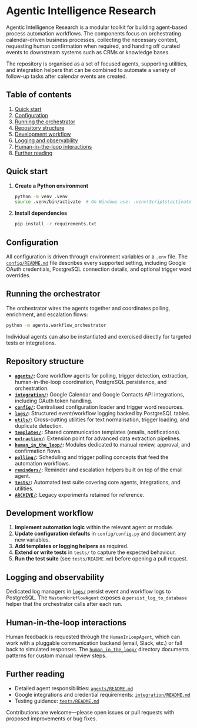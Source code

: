 # Agentic Intelligence Research

Agentic Intelligence Research is a modular toolkit for building agent-based process automation workflows. The components focus on orchestrating calendar-driven business processes, collecting the necessary context, requesting human confirmation when required, and handing off curated events to downstream systems such as CRMs or knowledge bases.

The repository is organised as a set of focused agents, supporting utilities, and integration helpers that can be combined to automate a variety of follow-up tasks after calendar events are created.

## Table of contents

1. [Quick start](#quick-start)
2. [Configuration](#configuration)
3. [Running the orchestrator](#running-the-orchestrator)
4. [Repository structure](#repository-structure)
5. [Development workflow](#development-workflow)
6. [Logging and observability](#logging-and-observability)
7. [Human-in-the-loop interactions](#human-in-the-loop-interactions)
8. [Further reading](#further-reading)

## Quick start

1. **Create a Python environment**
   ```bash
   python -m venv .venv
   source .venv/bin/activate  # On Windows use: .venv\Scripts\activate
   ```

2. **Install dependencies**
   ```bash
   pip install -r requirements.txt
   ```

## Configuration

All configuration is driven through environment variables or a `.env` file. The [`config/README.md`](config/README.md) file describes every supported setting, including Google OAuth credentials, PostgreSQL connection details, and optional trigger word overrides.

## Running the orchestrator

The orchestrator wires the agents together and coordinates polling, enrichment, and escalation flows:

```bash
python -m agents.workflow_orchestrator
```

Individual agents can also be instantiated and exercised directly for targeted tests or integrations.

## Repository structure

- **[`agents/`](agents/README.md):** Core workflow agents for polling, trigger detection, extraction, human-in-the-loop coordination, PostgreSQL persistence, and orchestration.
- **[`integration/`](integration/README.md):** Google Calendar and Google Contacts API integrations, including OAuth token handling.
- **[`config/`](config/README.md):** Centralised configuration loader and trigger word resources.
- **[`logs/`](logs/README.md):** Structured event/workflow logging backed by PostgreSQL tables.
- **[`utils/`](utils/README.md):** Cross-cutting utilities for text normalisation, trigger loading, and duplicate detection.
- **[`templates/`](templates/README.md):** Shared communication templates (emails, notifications).
- **[`extraction/`](extraction/README.md):** Extension point for advanced data extraction pipelines.
- **[`human_in_the_loop/`](human_in_the_loop/README.md):** Modules dedicated to manual review, approval, and confirmation flows.
- **[`polling/`](polling/README.md):** Scheduling and trigger polling concepts that feed the automation workflows.
- **[`reminders/`](reminders/README.md):** Reminder and escalation helpers built on top of the email agent.
- **[`tests/`](tests/README.md):** Automated test suite covering core agents, integrations, and utilities.
- **[`ARCHIVE/`](ARCHIVE/Readme.md):** Legacy experiments retained for reference.

## Development workflow

1. **Implement automation logic** within the relevant agent or module.
2. **Update configuration defaults** in `config/config.py` and document any new variables.
3. **Add templates or logging helpers** as required.
4. **Extend or write tests** in `tests/` to capture the expected behaviour.
5. **Run the test suite** (see `tests/README.md`) before opening a pull request.

## Logging and observability

Dedicated log managers in [`logs/`](logs/README.md) persist event and workflow logs to PostgreSQL. The `MasterWorkflowAgent` exposes a `persist_log_to_database` helper that the orchestrator calls after each run.

## Human-in-the-loop interactions

Human feedback is requested through the `HumanInLoopAgent`, which can work with a pluggable communication backend (email, Slack, etc.) or fall back to simulated responses. The [`human_in_the_loop/`](human_in_the_loop/README.md) directory documents patterns for custom manual review steps.

## Further reading

- Detailed agent responsibilities: [`agents/README.md`](agents/README.md)
- Google integrations and credential requirements: [`integration/README.md`](integration/README.md)
- Testing guidance: [`tests/README.md`](tests/README.md)

Contributions are welcome—please open issues or pull requests with proposed improvements or bug fixes.
